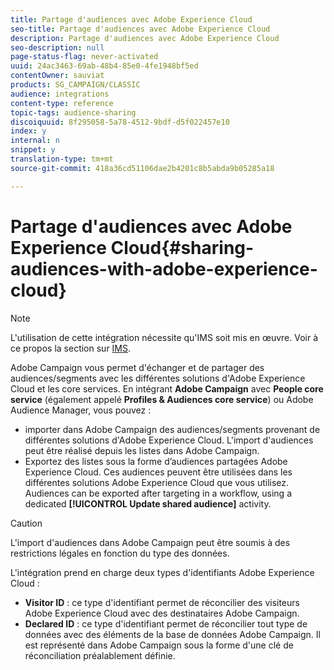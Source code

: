 ```yaml
---
title: Partage d'audiences avec Adobe Experience Cloud
seo-title: Partage d'audiences avec Adobe Experience Cloud
description: Partage d'audiences avec Adobe Experience Cloud
seo-description: null
page-status-flag: never-activated
uuid: 24ac3463-69ab-48b4-85e0-4fe1948bf5ed
contentOwner: sauviat
products: SG_CAMPAIGN/CLASSIC
audience: integrations
content-type: reference
topic-tags: audience-sharing
discoiquuid: 8f295058-5a78-4512-9bdf-d5f022457e10
index: y
internal: n
snippet: y
translation-type: tm+mt
source-git-commit: 418a36cd51106dae2b4201c8b5abda9b05285a18

---
```



# Partage d&#39;audiences avec Adobe Experience Cloud{#sharing-audiences-with-adobe-experience-cloud}

>[!NOTE]
>
>L&#39;utilisation de cette intégration nécessite qu&#39;IMS soit mis en œuvre. Voir à ce propos la section sur [IMS](../../integrations/using/about-adobe-id.md).

Adobe Campaign vous permet d&#39;échanger et de partager des audiences/segments avec les différentes solutions d&#39;Adobe Experience Cloud et les core services. En intégrant **Adobe Campaign** avec **People core service** (également appelé **Profiles &amp; Audiences core service**) ou Adobe Audience Manager, vous pouvez :

* importer dans Adobe Campaign des audiences/segments provenant de différentes solutions d&#39;Adobe Experience Cloud. L&#39;import d&#39;audiences peut être réalisé depuis les listes dans Adobe Campaign.
* Exportez des listes sous la forme d’audiences partagées Adobe Experience Cloud. Ces audiences peuvent être utilisées dans les différentes solutions Adobe Experience Cloud que vous utilisez. Audiences can be exported after targeting in a workflow, using a dedicated **[!UICONTROL Update shared audience]** activity.

>[!CAUTION]
>
>L&#39;import d&#39;audiences dans Adobe Campaign peut être soumis à des restrictions légales en fonction du type des données.

L&#39;intégration prend en charge deux types d&#39;identifiants Adobe Experience Cloud :

* **Visitor ID** : ce type d&#39;identifiant permet de réconcilier des visiteurs Adobe Experience Cloud avec des destinataires Adobe Campaign.
* **Declared ID** : ce type d&#39;identifiant permet de réconcilier tout type de données avec des éléments de la base de données Adobe Campaign. Il est représenté dans Adobe Campaign sous la forme d&#39;une clé de réconciliation préalablement définie.
